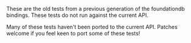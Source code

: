 These are the old tests from a previous generation of the foundationdb bindings. These tests do not run against the current API.

Many of these tests haven't been ported to the current API. Patches welcome if you feel keen to port some of these tests!
